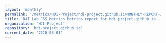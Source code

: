 ```yaml
---
layout: 'monthly'
permalink: '/metrics/HDI-Project/hdi-project.github.io/MONTHLY-REPORT-2020-03-01/'
title: 'DAI Lab OSS Metrics Metrics report for hdi-project.github.io | MONTHLY-REPORT-2020-03-01'
organization: 'HDI-Project'
repository: 'hdi-project.github.io'
current_date: '2020-03-01'
---
```

